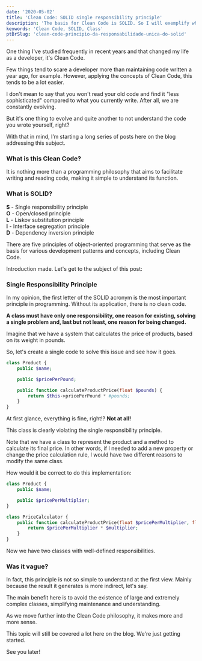 ```yaml
---
date: '2020-05-02'
title: 'Clean Code: SOLID single responsibility principle'
description: 'The basis for Clean Code is SOLID. So I will exemplify what the first letter of the acronym teaches.'
keywords: 'Clean Code, SOLID, Class'
ptBrSlug: 'clean-code-principio-da-responsabilidade-unica-do-solid'
---
```


One thing I've studied frequently in recent years and that changed my life as a developer, it's Clean Code.

Few things tend to scare a developer more than maintaining code written a year ago, for example. However, applying the
concepts of Clean Code, this tends to be a lot easier.

I don't mean to say that you won't read your old code and find it "less sophisticated" compared to what you currently
write. After all, we are constantly evolving.

But it's one thing to evolve and quite another to not understand the code you wrote yourself, right?

With that in mind, I’m starting a long series of posts here on the blog addressing this subject.

### What is this Clean Code?

It is nothing more than a programming philosophy that aims to facilitate writing and reading code, making it simple to
understand its function.

### What is SOLID?

**S** - Single responsibility principle <br/>
**O** - Open/closed principle <br/>
**L** - Liskov substitution principle <br/>
**I** - Interface segregation principle <br/>
**D** - Dependency inversion principle

There are five principles of object-oriented programming that serve as the basis for various development patterns and
concepts, including Clean Code.

Introduction made. Let's get to the subject of this post:

### Single Responsibility Principle

In my opinion, the first letter of the SOLID acronym is the most important principle in programming.
Without its application, there is no clean code.

**A class must have only one responsibility, one reason for existing, solving a single problem and, last but not least,
one reason for being changed.**

Imagine that we have a system that calculates the price of products, based on its weight in pounds.

So, let's create a single code to solve this issue and see how it goes.

```php
class Product {
    public $name;

    public $pricePerPound;

    public function calculateProductPrice(float $pounds) {
        return $this->pricePerPound * #pounds;
    }
}
```

At first glance, everything is fine, right!? **Not at all!**

This class is clearly violating the single responsibility principle.

Note that we have a class to represent the product and a method to calculate its final price. In other words, if I
needed to add a new property or change the price calculation rule, I would have two different reasons to modify the
same class.

How would it be correct to do this implementation:

```php
class Product {
    public $name;

    public $pricePerMultiplier;
}

class PriceCalculator {
    public function calculateProductPrice(float $pricePerMultiplier, float $multiplier) {
        return $pricePerMultiplier * $multiplier;
    }
}
```

Now we have two classes with well-defined responsibilities.

### Was it vague?

In fact, this principle is not so simple to understand at the first view. Mainly because the result it generates is more
indirect, let's say.

The main benefit here is to avoid the existence of large and extremely complex classes, simplifying maintenance and
understanding.

As we move further into the Clean Code philosophy, it makes more and more sense.

This topic will still be covered a lot here on the blog. We're just getting started.

See you later!
